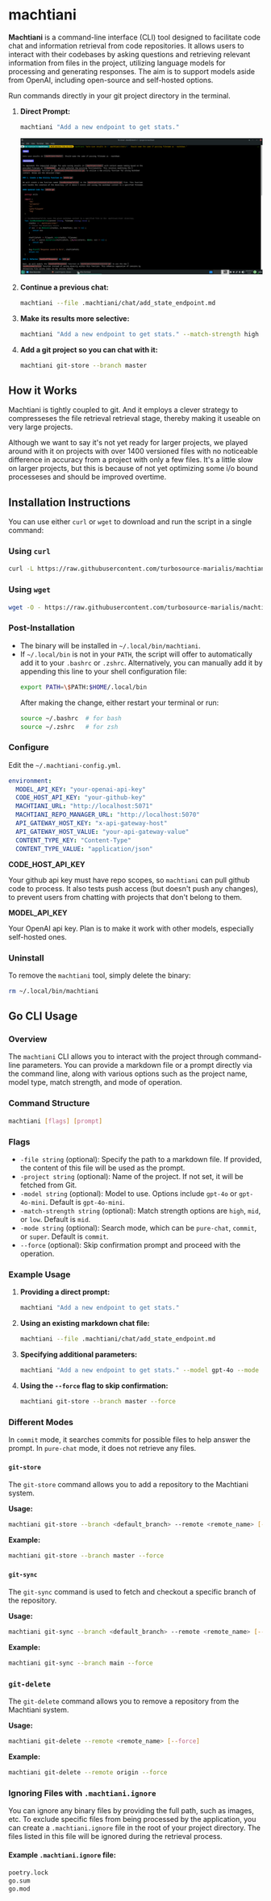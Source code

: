 
# machtiani

**Machtiani** is a command-line interface (CLI) tool designed to facilitate code chat and information retrieval from code repositories. It allows users to interact with their codebases by asking questions and retrieving relevant information from files in the project, utilizing language models for processing and generating responses. The aim is to support models aside from OpenAI, including open-source and self-hosted options.


Run commands directly in your git project directory in the terminal.

1. **Direct Prompt:**
   ```bash
   machtiani "Add a new endpoint to get stats."
   ```
   ![Direct Prompt Example](images/default-result.png)

2. **Continue a previous chat:**
   ```bash
   machtiani --file .machtiani/chat/add_state_endpoint.md
   ```

3. **Make its results more selective:**
   ```bash
   machtiani "Add a new endpoint to get stats." --match-strength high
   ```

4. **Add a git project so you can chat with it:**
   ```bash
   machtiani git-store --branch master
   ```

## How it Works

Machtiani is tightly coupled to git. And it employs a clever strategy to compresseses the file retrieval retrieval stage, thereby making it useable on very large projects.

Although we want to say it's not yet ready for larger projects, we played around with it on projects with over 1400 versioned files with no noticeable difference in accuracy from a project with only a few files. It's a little slow on larger projects, but this is because of not yet optimizing some i/o bound processeses and should be improved overtime.

## Installation Instructions

You can use either `curl` or `wget` to download and run the script in a single command:

### Using `curl`
```bash
curl -L https://raw.githubusercontent.com/turbosource-marialis/machtiani-releases/main/install.sh | bash

```

### Using `wget`
```bash
wget -O - https://raw.githubusercontent.com/turbosource-marialis/machtiani-releases/main/install.sh | bash

```

### Post-Installation

- The binary will be installed in `~/.local/bin/machtiani`.
- If `~/.local/bin` is not in your `PATH`, the script will offer to automatically add it to your `.bashrc` or `.zshrc`. Alternatively, you can manually add it by appending this line to your shell configuration file:
  ```bash
  export PATH=\$PATH:$HOME/.local/bin
  ```
  After making the change, either restart your terminal or run:
  ```bash
  source ~/.bashrc  # for bash
  source ~/.zshrc   # for zsh
  ```
### Configure

Edit the `~/.machtiani-config.yml`.

   ```yaml
   environment:
     MODEL_API_KEY: "your-openai-api-key"
     CODE_HOST_API_KEY: "your-github-key"
     MACHTIANI_URL: "http://localhost:5071"
     MACHTIANI_REPO_MANAGER_URL: "http://localhost:5070"
     API_GATEWAY_HOST_KEY: "x-api-gateway-host"
     API_GATEWAY_HOST_VALUE: "your-api-gateway-value"
     CONTENT_TYPE_KEY: "Content-Type"
     CONTENT_TYPE_VALUE: "application/json"
   ```
   **CODE_HOST_API_KEY**

   Your github api key must have repo scopes, so `machtiani` can pull github code to process. It also tests push access (but doesn't push any changes), to prevent users from chatting with projects that don't belong to them.

   **MODEL_API_KEY**

   Your OpenAI api key. Plan is to make it work with other models, especially self-hosted ones.

### Uninstall
To remove the `machtiani` tool, simply delete the binary:
```bash
rm ~/.local/bin/machtiani
```

## Go CLI Usage

### Overview

The `machtiani` CLI allows you to interact with the project through command-line parameters. You can provide a markdown file or a prompt directly via the command line, along with various options such as the project name, model type, match strength, and mode of operation.

### Command Structure

```bash
machtiani [flags] [prompt]
```

### Flags

- `-file string` (optional): Specify the path to a markdown file. If provided, the content of this file will be used as the prompt.
- `-project string` (optional): Name of the project. If not set, it will be fetched from Git.
- `-model string` (optional): Model to use. Options include `gpt-4o` or `gpt-4o-mini`. Default is `gpt-4o-mini`.
- `-match-strength string` (optional): Match strength options are `high`, `mid`, or `low`. Default is `mid`.
- `-mode string` (optional): Search mode, which can be `pure-chat`, `commit`, or `super`. Default is `commit`.
- `--force` (optional): Skip confirmation prompt and proceed with the operation.

### Example Usage

1. **Providing a direct prompt:**

   ```bash
   machtiani "Add a new endpoint to get stats."
   ```

2. **Using an existing markdown chat file:**
   ```bash
   machtiani --file .machtiani/chat/add_state_endpoint.md
   ```

3. **Specifying additional parameters:**

   ```bash
   machtiani "Add a new endpoint to get stats." --model gpt-4o --mode pure-chat --match-strength high
   ```

4. **Using the `--force` flag to skip confirmation:**

   ```bash
   machtiani git-store --branch master --force
   ```

### Different Modes

In `commit` mode, it searches commits for possible files to help answer the prompt. In `pure-chat` mode, it does not retrieve any files.

#### `git-store`

The `git-store` command allows you to add a repository to the Machtiani system.

**Usage:**
```bash
machtiani git-store --branch <default_branch> --remote <remote_name> [--force]
```

**Example:**
```bash
machtiani git-store --branch master --force
```

#### `git-sync`

The `git-sync` command is used to fetch and checkout a specific branch of the repository.

**Usage:**
```bash
machtiani git-sync --branch <default_branch> --remote <remote_name> [--force]
```

**Example:**
```bash
machtiani git-sync --branch main --force
```

### `git-delete`

The `git-delete` command allows you to remove a repository from the Machtiani system.

**Usage:**
```bash
machtiani git-delete --remote <remote_name> [--force]
```

**Example:**
```bash
machtiani git-delete --remote origin --force
```

### Ignoring Files with `.machtiani.ignore`

You can ignore any binary files by providing the full path, such as images, etc. To exclude specific files from being processed by the application, you can create a `.machtiani.ignore` file in the root of your project directory. The files listed in this file will be ignored during the retrieval process.

#### Example `.machtiani.ignore` file:
```
poetry.lock
go.sum
go.mod
```
